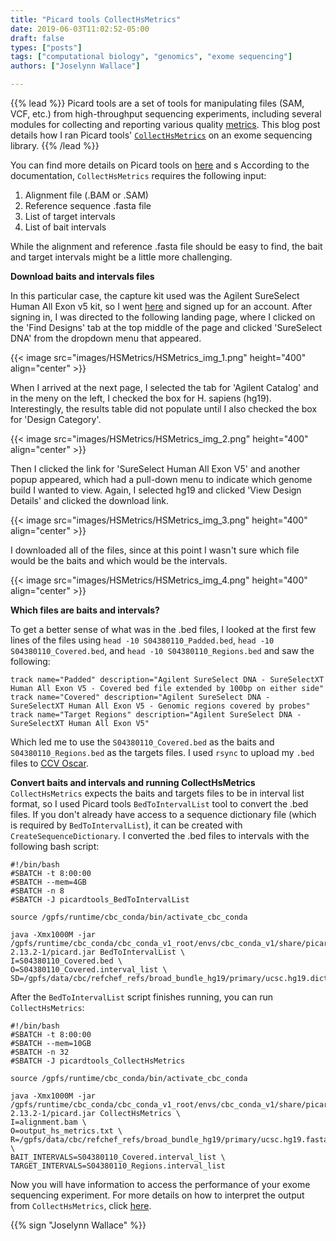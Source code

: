 ```yaml
---
title: "Picard tools CollectHsMetrics"
date: 2019-06-03T11:02:52-05:00
draft: false
types: ["posts"]
tags: ["computational biology", "genomics", "exome sequencing"] 
authors: ["Joselynn Wallace"]

---
```


{{% lead %}}
Picard tools are a set of tools for manipulating files (SAM, VCF, etc.) from high-throughput sequencing experiments, including several modules for collecting and reporting various quality [metrics](http://broadinstitute.github.io/picard/picard-metric-definitions.html). This blog post details how I ran Picard tools' [`CollectHsMetrics`](https://broadinstitute.github.io/picard/command-line-overview.html#CollectHsMetrics) on an exome sequencing library.
{{% /lead %}}

You can find more details on Picard tools on [here](https://github.com/broadinstitute/picard) and s According to the documentation, `CollectHsMetrics` requires the following input: <br />

1. Alignment file (.BAM or .SAM)
2. Reference sequence .fasta file
3. List of target intervals
4. List of bait intervals<br />

While the alignment and reference .fasta file should be easy to find, the bait and target intervals might be a little more challenging. 

**Download baits and intervals files**

In this particular case, the capture kit used was the Agilent SureSelect Human All Exon v5 kit, so I went [here](https://earray.chem.agilent.com/suredesign/index.htm) and signed up for an account. After signing in, I was directed to the following landing page, where I clicked on the 'Find Designs' tab at the top middle of the page and clicked 'SureSelect DNA' from the dropdown menu that appeared. 

{{< image src="images⁩/HSMetrics⁩/HSMetrics_img_1.png" height="400" align="center" >}}

When I arrived at the next page, I selected the tab for 'Agilent Catalog' and in the meny on the left, I checked the box for H. sapiens (hg19). Interestingly, the results table did not populate until I also checked the box for 'Design Category'. 

{{< image src="images⁩/HSMetrics⁩/HSMetrics_img_2.png" height="400" align="center" >}}

Then I clicked the link for 'SureSelect Human All Exon V5' and another popup appeared, which had a pull-down menu to indicate which genome build I wanted to view. Again, I selected hg19 and clicked 'View Design Details' and clicked the download link. 

{{< image src="images⁩/HSMetrics⁩/HSMetrics_img_3.png" height="400" align="center" >}}

I downloaded all of the files, since at this point I wasn't sure which file would be the baits and which would be the intervals. 

{{< image src="images⁩/HSMetrics⁩/HSMetrics_img_4.png" height="400" align="center" >}}

**Which files are baits and intervals?**

To get a better sense of what was in the .bed files, I looked at the first few lines of the files using `head -10 S04380110_Padded.bed`, `head -10 S04380110_Covered.bed`, and `head -10 S04380110_Regions.bed` and saw the following:

`track name="Padded" description="Agilent SureSelect DNA - SureSelectXT Human All Exon V5 - Covered bed file extended by 100bp on either side"`
`track name="Covered" description="Agilent SureSelect DNA - SureSelectXT Human All Exon V5 - Genomic regions covered by probes" `
`track name="Target Regions" description="Agilent SureSelect DNA - SureSelectXT Human All Exon V5"`

Which led me to use the `S04380110_Covered.bed` as the baits and `S04380110_Regions.bed` as the targets files. I used `rsync` to upload my `.bed` files to [CCV Oscar](https://docs.ccv.brown.edu/oscar/).

**Convert baits and intervals and running CollectHsMetrics**
`CollectHsMetrics` expects the baits and targets files to be in interval list format, so I used Picard tools `BedToIntervalList` tool to convert the .bed files. If you don't already have access to a sequence dictionary file (which is required by `BedToIntervalList`), it can be created with `CreateSequenceDictionary`. I converted the .bed files to intervals with the following bash script: 

```
#!/bin/bash
#SBATCH -t 8:00:00
#SBATCH --mem=4GB
#SBATCH -n 8
#SBATCH -J picardtools_BedToIntervalList

source /gpfs/runtime/cbc_conda/bin/activate_cbc_conda

java -Xmx1000M -jar /gpfs/runtime/cbc_conda/cbc_conda_v1_root/envs/cbc_conda_v1/share/picard-2.13.2-1/picard.jar BedToIntervalList \
I=S04380110_Covered.bed \
O=S04380110_Covered.interval_list \
SD=/gpfs/data/cbc/refchef_refs/broad_bundle_hg19/primary/ucsc.hg19.dict 
```

After the `BedToIntervalList` script finishes running, you can run `CollectHsMetrics`:

```
#!/bin/bash
#SBATCH -t 8:00:00
#SBATCH --mem=10GB
#SBATCH -n 32
#SBATCH -J picardtools_CollectHsMetrics

source /gpfs/runtime/cbc_conda/bin/activate_cbc_conda

java -Xmx1000M -jar /gpfs/runtime/cbc_conda/cbc_conda_v1_root/envs/cbc_conda_v1/share/picard-2.13.2-1/picard.jar CollectHsMetrics \
I=alignment.bam \
O=output_hs_metrics.txt \
R=/gpfs/data/cbc/refchef_refs/broad_bundle_hg19/primary/ucsc.hg19.fasta \
BAIT_INTERVALS=S04380110_Covered.interval_list \
TARGET_INTERVALS=S04380110_Regions.interval_list 

```
Now you will have information to access the performance of your exome sequencing experiment. For more details on how to interpret the output from `CollectHsMetrics`, click [here](http://broadinstitute.github.io/picard/picard-metric-definitions.html#HsMetrics).

{{% sign "Joselynn Wallace" %}}